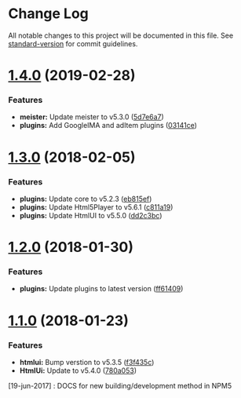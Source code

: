 # Change Log

All notable changes to this project will be documented in this file. See [standard-version](https://github.com/conventional-changelog/standard-version) for commit guidelines.

<a name="1.4.0"></a>
# [1.4.0](https://github.com/meisterplayer/target-bnr/compare/v1.3.2...v1.4.0) (2019-02-28)


### Features

* **meister:** Update meister to v5.3.0 ([5d7e6a7](https://github.com/meisterplayer/target-bnr/commit/5d7e6a7))
* **plugins:** Add GoogleIMA and adItem plugins ([03141ce](https://github.com/meisterplayer/target-bnr/commit/03141ce))



<a name="1.3.0"></a>
# [1.3.0](https://github.com/meisterplayer/target-bnr/compare/v1.2.0...v1.3.0) (2018-02-05)


### Features

* **plugins:** Update core to v5.2.3 ([eb815ef](https://github.com/meisterplayer/target-bnr/commit/eb815ef))
* **plugins:** Update Html5Player to v5.6.1 ([c811a19](https://github.com/meisterplayer/target-bnr/commit/c811a19))
* **plugins:** Update HtmlUI to v5.5.0 ([dd2c3bc](https://github.com/meisterplayer/target-bnr/commit/dd2c3bc))



<a name="1.2.0"></a>
# [1.2.0](https://github.com/meisterplayer/target-bnr/compare/v1.1.1...v1.2.0) (2018-01-30)


### Features

* **plugins:** Update plugins to latest version ([ff61409](https://github.com/meisterplayer/target-bnr/commit/ff61409))



<a name="1.1.0"></a>
# [1.1.0](https://github.com/meisterplayer/target-bnr/compare/v1.0.0...v1.1.0) (2018-01-23)


### Features

* **htmlui:** Bump verstion to v5.3.5 ([f3f435c](https://github.com/meisterplayer/target-bnr/commit/f3f435c))
* **HtmlUi:** Update to v5.4.0 ([780a053](https://github.com/meisterplayer/target-bnr/commit/780a053))



[19-jun-2017] : DOCS for new building/development method in NPM5
